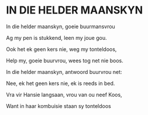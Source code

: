 # IN DIE HELDER MAANSKYN

In die helder maanskyn, goeie buurmansvrou

Ag my pen is stukkend, leen my joue gou.

Ook het ek geen kers nie, weg my tonteldoos,

Help my, goeie buurvrou, wees tog net nie boos.


In die helder maanskyn, antwoord buurvrou net:

Nee, ek het geen kers nie, ek is reeds in bed.

Vra vir Hansie langsaan, vrou van ou neef Koos,

Want in haar kombuisie staan sy tonteldoos


